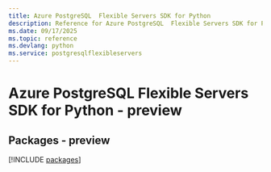 ```yaml
---
title: Azure PostgreSQL  Flexible Servers SDK for Python
description: Reference for Azure PostgreSQL  Flexible Servers SDK for Python
ms.date: 09/17/2025
ms.topic: reference
ms.devlang: python
ms.service: postgresqlflexibleservers
---
```

# Azure PostgreSQL  Flexible Servers SDK for Python - preview
## Packages - preview
[!INCLUDE [packages](postgresql--flexible-servers-index.md)]